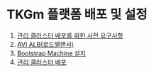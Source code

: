# TKGm 플랫폼 배포 및 설정

1. [관리 클러스터 배포를 위한 사전 요구사항](1.md)
1. [AVI ALB(로드밸랜서)](2.md)
1. [Bootstrap Machine 설치](3.md)
1. [관리 클러스터 배포](4.md)
